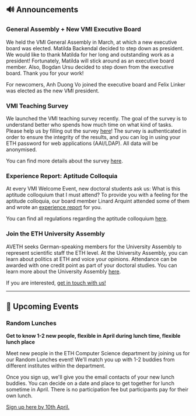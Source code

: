 ## 🔊 Announcements

### General Assembly + New VMI Executive Board

We held the VMI General Assembly in March, at which a new executive board was elected.
Matilda Backendal decided to step down as president.
We would like to thank Matilda for her long and outstanding work as a president!
Fortunately, Matilda will stick around as an executive board member.
Also, Bogdan Ursu decided to step down from the executive board.
Thank you for your work!

For newcomers, Anh Duong Vo joined the executive board and Felix Linker was elected as the new VMI president.

### VMI Teaching Survey

We launched the VMI teaching survey recently.
The goal of the survey is to understand better who spends how much time on what kind of tasks.
Please help us by filling out the survey [here](https://evaluation-app1.let.ethz.ch/TakeSurvey.aspx?SurveyID=782I7mmM)!
The survey is authenticated in order to ensure the integrity of the results, and you can log in using your ETH password for web applications (AAI/LDAP).
All data will be anonymised.

You can find more details about the survey [here](http://vmi.ethz.ch/teaching-survey/).

### Experience Report: Aptitude Colloquia

At every VMI Welcome Event, new doctoral students ask us: What is this aptitude colloquium that I must attend?
To provide you with a feeling for the aptitude colloquia, our board member Linard Arquint attended some of them and wrote an [experience report](https://vmi.ethz.ch/aptitude-colloquium/) for you.

You can find all regulations regarding the aptitude colloquium [here](https://inf.ethz.ch/doctorate/doctoral-study-program/doctoral_research.html).

### Join the ETH University Assembly

AVETH seeks German-speaking members for the University Assembly to represent scientific staff the ETH level.
At the University Assembly, you can learn about politics at ETH and voice your opinions.
Attendance can be awarded with one credit point as part of your doctoral studies.
You can learn more about the University Assembly [here](https://ethz.ch/de/die-eth-zuerich/organisation/gremien-gruppen-kommissionen/hochschulversammlung.html).

If you are interested, [get in touch with us!](mailto:vmi-contact@lists.inf.ethz.ch)

<hr>

## 📅 Upcoming Events

### Random Lunches

**Get to know 1-2 new people, flexible in April during lunch time, flexible lunch place**

Meet new people in the ETH Computer Science department by joining us for our Random Lunches event! We'll match you up with 1-2 buddies from different institutes within the department.

Once you sign up, we'll give you the email contacts of your new lunch buddies. You can decide on a date and place to get together for lunch sometime in April. There is no participation fee but participants pay for their own lunch.

[Sign up here by 10th April.](https://forms.gle/dxAHdHzmcTZWjVdZ7)
